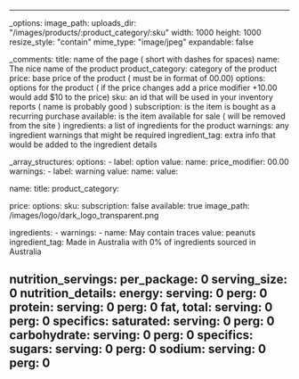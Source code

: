 ---

_options:
  image_path:
    uploads_dir: "/images/products/:product_category/:sku"
    width: 1000
    height: 1000
    resize_style: "contain"
    mime_type: "image/jpeg"
    expandable: false

_comments:
  title: name of the page ( short with dashes for spaces)
  name: The nice name of the product
  product_category: category of the product
  price: base price of the product ( must be in format of 00.00)
  options: options for the product ( if the price changes add a price modifier +10.00 would add $10 to the price)
  sku: an id that will be used in your inventory reports ( name is probably good )
  subscription: is the item is bought as a recurring purchase
  available: is the item available for sale ( will be removed from the site )
  ingredients: a list of ingredients for the product
  warnings: any ingredient warnings that might be required
  ingredient_tag: extra info that would be added to the ingredient details

_array_structures:
    options:
        - label: option
          value: 
            name: 
            price_modifier: 00.00
    warnings:
        - label: warning
          value: 
            name: 
            value:

name:
title: 
product_category:

price: 
options: 
sku: 
subscription: false
available: true
image_path: /images/logo/dark_logo_transparent.png

ingredients:
    - 
warnings:
    - name: May contain traces
      value: peanuts
ingredient_tag: Made in Australia with 0% of ingredients sourced in Australia

nutrition_servings:
    per_package: 0
    serving_size: 0
nutrition_details:
    energy: 
        serving: 0
        perg: 0
    protein:
        serving: 0
        perg: 0
    fat, total:
        serving: 0
        perg: 0
        specifics:
            saturated:
                serving: 0
                perg: 0
    carbohydrate:
        serving: 0
        perg: 0
        specifics:
            sugars:
                serving: 0
                perg: 0
    sodium:
        serving: 0
        perg: 0
---